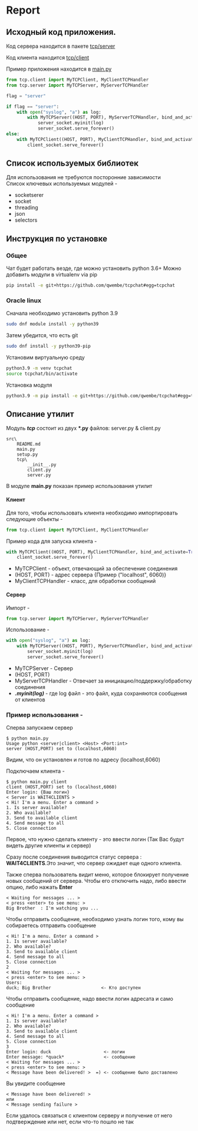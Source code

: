 # Report

## Исходный код приложения.

Код сервера находится в пакете [tcp/server](https://github.com/qwembe/tcpchat/blob/via_baseserver_sol/tcp/server.py)

Код клиента находится [tcp/client](https://github.com/qwembe/tcpchat/blob/via_baseserver_sol/tcp/client.py)

Пример приложения находится в [main.py](https://github.com/qwembe/tcpchat/blob/via_baseserver_sol/main.py)

``` python
from tcp.client import MyTCPClient, MyClientTCPHandler
from tcp.server import MyTCPServer, MyServerTCPHandler

flag = "server"

if flag == "server":
    with open("syslog", "a") as log:
        with MyTCPServer((HOST, PORT), MyServerTCPHandler, bind_and_activate=True) as server_socket:
            server_socket.myinit(log)
            server_socket.serve_forever()
else:
    with MyTCPClient((HOST, PORT), MyClientTCPHandler, bind_and_activate=True) as client_socket:
        client_socket.serve_forever()

```

## Список используемых библиотек

Для использования не требуются посторонние зависимости<br>
Список ключевых используемых модулей - 
* socketserer
* socket
* threading
* json
* selectors

## Инструкция по установке

### Общее

Чат будет работать везде, где можно установить python 3.6+
Можно добавить модули в virtualenv via pip

```bash
pip install -e git+https://github.com/qwembe/tcpchat#egg=tcpchat
```

### Oracle linux

Сначала необходимо установить python 3.9

```bash
sudo dnf module install -y python39
```

Затем убедится, что есть git

```bash
sudo dnf install -y python39-pip
```

Установим виртуальную среду

```bash
python3.9 -m venv tcpchat
source tcpchat/bin/activate
```

Установка модуля
```bash
python3.9 -m pip install -e git+https://github.com/qwembe/tcpchat#egg=tcpchat
```

## Описание утилит

Модуль __*tcp*__ состоит из двух __*.py__ файлов: server.py & client.py

```
src\
    README.md
    main.py
    setup.py
    tcp\
        __init__.py
        client.py
        server.py
```

В модуле __main.py__ показан пример использования утилит

#### Клиент

Для того, чтобы использовать клиента необходимо импортировать 
следующие объекты - 

```python
from tcp.client import MyTCPClient, MyClientTCPHandler
```


Пример кода для запуска клиента - 

```python
with MyTCPClient((HOST, PORT), MyClientTCPHandler, bind_and_activate=True) as client_socket:
    client_socket.serve_forever()
```

* MyTCPClient - объект, отвечающий за обеспечение соединения
* (HOST, PORT) - адрес сервера {Пример ("localhost", 6060)}
* MyClientTCPHandler - класс, для обработки сообщений

#### Сервер

Импорт -

```python
from tcp.server import MyTCPServer, MyServerTCPHandler
```

Использование -

```python
with open("syslog", "a") as log:
    with MyTCPServer((HOST, PORT), MyServerTCPHandler, bind_and_activate=True) as server_socket:
        server_socket.myinit(log)
        server_socket.serve_forever()
```
* MyTCPServer - Сервер
* (HOST, PORT)
* MyServerTCPHandler - Отвечает за инициацию/поддержку/обработку соединения
* __*.myinit(log)*__ - где log файл - это файл, куда сохраняются сообщения от клиентов

### Пример использования - 
Сперва запускаем сервер 

```commandline
$ python main.py 
Usage python <server|client> <Host> <Port:int>
server (HOST,PORT) set to (localhost,6060)
```
Видим, что он установлен и готов по адресу (localhost,6060)

Подключаем клиента -

```commandline
$ python main.py client                                                     
client (HOST,PORT) set to (localhost,6060)
Enter login: {Ваш логин}
< Server is WAIT4CLIENTS >
< Hi! I'm a menu. Enter a command >
1. Is server available?
2. Who available?
3. Send to available client
4. Send message to all
5. Close connection
```

Первое, что нужно сделать клиенту - это ввести логин (Так Вас будут видеть другие клиенты и сервер)

Сразу после соединения выводится статус сервера : **WAIT4CLIENTS**.Это значит, что сервер ожидает еще одного клиента.

Также сперва пользователь видит меню, которое блокирует получение новых
сообщений от сервера. Чтобы его отключить надо, либо ввести опцию, либо нажать **Enter**

```commandline
< Waiting for messages ... >
< press <enter> to see menu: >
Big Brother  : I'm watching you ...
```

Чтобы отправить сообщение, необходимо узнать логин того, кому вы собираетесь отправить сообщение

```commandline
< Hi! I'm a menu. Enter a command >
1. Is server available?
2. Who available?
3. Send to available client
4. Send message to all
5. Close connection
2
< Waiting for messages ... >
< press <enter> to see menu: >
Users:
duck; Big Brother                   <- Кто доступен
```

Чтобы отправить сообщение, надо ввести логин адресата и само сообщение

```commandline
< Hi! I'm a menu. Enter a command >
1. Is server available?
2. Who available?
3. Send to available client
4. Send message to all
5. Close connection
3
Enter login: duck                    <- логин
Enter message: *quack*               <- сообщение
< Waiting for messages ... >
< press <enter> to see menu: >
< Message have been delivered! >  =) <- сообщение было доставлено
```
Вы увидите сообщение
```commandline
< Message have been delivered! >
или 
< Message sending failure >
```
Если удалось связаться с клиентом серверу и получение от него подтверждение или нет, если что-то пошло не так